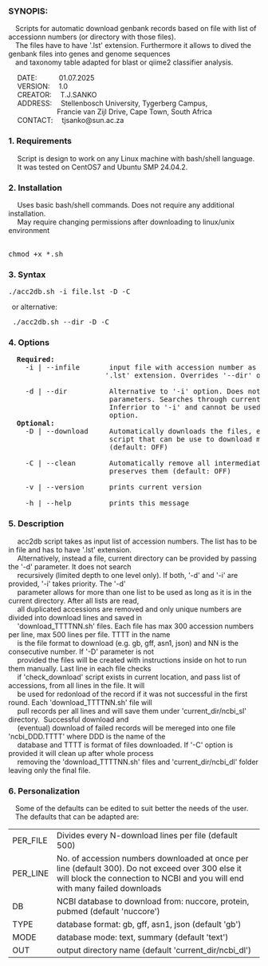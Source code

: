 <p><h3>SYNOPIS:</h3>
&emsp;Scripts for automatic download genbank records based on file with list of accessionn numbers (or directory with those files).</br>
&emsp;The files have to have '.lst' extension. Furthermore it allows to dived the genbank files into genes and genome sequences</br>
&emsp;and taxonomy table adapted for blast or qiime2 classifier analysis.</p>
<p>
&emsp; DATE:   &emsp; &emsp; &nbsp;01.07.2025<br />
&emsp; VERSION:&emsp; 1.0<br />
&emsp; CREATOR:&emsp; T.J.SANKO<br />
&emsp; ADDRESS:&emsp; Stellenbosch University, Tygerberg Campus,<br />
        &emsp; &emsp; &emsp; &emsp; &emsp; &nbsp; Francie van Zijl Drive, Cape Town, South Africa<br />
&emsp; CONTACT:&emsp; tjsanko@sun.ac.za<br />

<h3>1. Requirements</h3>
&emsp; Script is design to work on any Linux machine with bash/shell language.</br>
&emsp; It was tested on CentOS7 and Ubuntu SMP 24.04.2.</br>

<h3>2. Installation</h3>
&emsp; Uses basic bash/shell commands. Does not require any additional installation.</br>
&emsp; May require changing permissions after downloading to linux/unix environment</br>
&emsp; <pre>chmod +x *.sh</pre>

<h3>3. Syntax</h3>
<pre>./acc2db.sh -i file.lst -D -C</pre>
&ensp;or alternative:<br />
<pre>&emsp;./acc2db.sh --dir -D -C</pre>

<h3>4. Options</h3><pre>
  <b>Required:</b>
    -i | --infile       input file with accession number as a list. Has to have
                       '.lst' extension. Overrides '--dir' option.</br>
    -d | --dir          Alternative to '-i' option. Does not require any
                        parameters. Searches through current directory.
                        Inferrior to '-i' and cannot be used together with that
                        option.
  <b>Optional:</b>
    -D | --download     Automatically downloads the files, else it creates
                        script that can be use to download manually
                        (default: OFF)</br>
    -C | --clean        Automatically remove all intermediate file, else it
                        preserves them (default: OFF)</br>
    -v | --version      prints current version</br>
    -h | --help         prints this message
</pre>

<h3>5. Description</h3>
&emsp; acc2db script takes as input list of accession numbers. The list has to be in file and has to have '.lst' extension. </br>
&emsp; Alternatively, instead a file, current directory can be provided by passing the '-d' parameter. It does not search </br>
&emsp; recursively (limited depth to one level only). If both, '-d' and '-i' are provided, '-i' takes priority. The '-d'</br>
&emsp; parameter allows for more than one list to be used as long as it is in the current directory. After all lists are read,</br>
&emsp; all duplicated accessions are removed and only unique numbers are divided into download lines and saved in</br>
&emsp; 'download_TTTTNN.sh' files. Each file has max 300 accession numbers per line, max 500 lines per file. TTTT in the name</br>
&emsp; is the file format to download (e.g. gb, gff, asn1, json) and NN is the consecutive number. If '-D' parameter is not</br>
&emsp; provided the files will be created with instructions inside on hot to run them manually. Last line in each file checks</br>
&emsp; if 'check_download' script exists in current location, and pass list of accessions, from all lines in the file. It will</br>
&emsp; be used for redonload of the record if it was not successful in the first round. Each 'download_TTTTNN.sh' file will</br>
&emsp; pull records per all lines and will save them under 'current_dir/ncbi_sl' directory.&nbsp; Successful download and</br>
&emsp; (eventual) download of failed records will be mereged into one file 'ncbi_DDD.TTTT' where DDD is the name of the</br>
&emsp; database and TTTT is format of files downloaded. If '-C' option is provided it will clean up after whole process</br>
&emsp; removing the 'download_TTTTNN.sh' files and 'current_dir/ncbi_dl' folder leaving only the final file.</br>

<h3>6. Personalization</h3>
&emsp;Some of the defaults can be edited to suit better the needs of the user.<br />
&emsp;The defaults that can be adapted are:</br>

<table style="width:100%"> 
<tr><td>PER_FILE</td><td>Divides every N-download lines per file (default 500)</td></tr>
<tr><td>PER_LINE</td><td>No. of accession numbers downloaded at once per line (default 300). Do not exceed over 300 else it will block the connection to NCBI and you will end with many failed downloads</td></tr>
<tr><td>DB </td><td>NCBI database to download from: nuccore, protein, pubmed (default 'nuccore')</td></tr>
<tr><td>TYPE</td><td>database format: gb, gff, asn1, json (default 'gb')</td></tr>
<tr><td>MODE</td><td>database mode: text, summary (default 'text')</td></tr>
<tr><td>OUT</td><td>output directory name (default 'current_dir/ncbi_dl')</td></tr>
</table></p></br>

